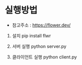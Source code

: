 # 실행방법  

- 참고주소 : https://flower.dev/

1. 설치 
pip install flwr

2. 서버 실행 
python server.py

3. 클라이언트 실행 
python client.py



